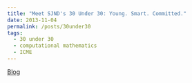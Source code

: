 ```yaml
---
title: "Meet SJND's 30 Under 30: Young. Smart. Committed."
date: 2013-11-04
permalink: /posts/30under30
tags:
  - 30 under 30
  - computational mathematics
  - ICME
---
```


[Blog](https://blog.sjnd.org/news-and-events/news/post/meet-sjnds-30-under-30-young-smart-committed)

